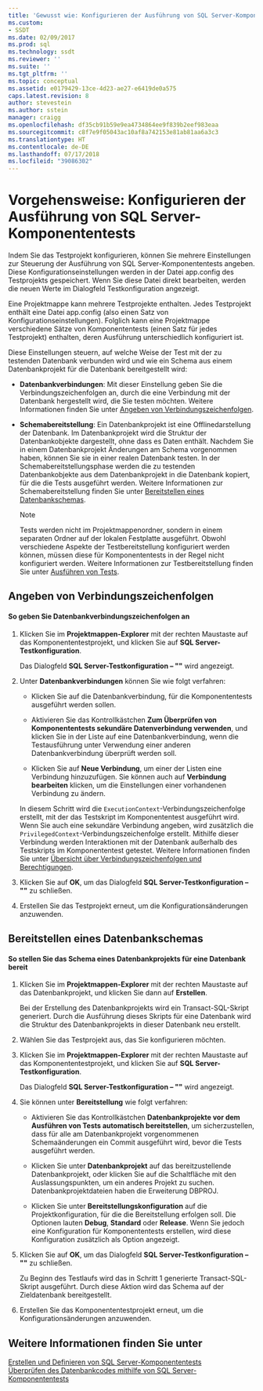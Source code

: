 ```yaml
---
title: 'Gewusst wie: Konfigurieren der Ausführung von SQL Server-Komponententests | Microsoft-Dokumentation'
ms.custom:
- SSDT
ms.date: 02/09/2017
ms.prod: sql
ms.technology: ssdt
ms.reviewer: ''
ms.suite: ''
ms.tgt_pltfrm: ''
ms.topic: conceptual
ms.assetid: e0179429-13ce-4d23-ae27-e6419de0a575
caps.latest.revision: 8
author: stevestein
ms.author: sstein
manager: craigg
ms.openlocfilehash: df35cb91b59e9ea4734864ee9f839b2eef983eaa
ms.sourcegitcommit: c8f7e9f05043ac10af8a742153e81ab81aa6a3c3
ms.translationtype: HT
ms.contentlocale: de-DE
ms.lasthandoff: 07/17/2018
ms.locfileid: "39086302"
---
```

# <a name="how-to-configure-sql-server-unit-test-execution"></a>Vorgehensweise: Konfigurieren der Ausführung von SQL Server-Komponententests
Indem Sie das Testprojekt konfigurieren, können Sie mehrere Einstellungen zur Steuerung der Ausführung von SQL Server-Komponententests angeben. Diese Konfigurationseinstellungen werden in der Datei app.config des Testprojekts gespeichert. Wenn Sie diese Datei direkt bearbeiten, werden die neuen Werte im Dialogfeld Testkonfiguration angezeigt.  
  
Eine Projektmappe kann mehrere Testprojekte enthalten. Jedes Testprojekt enthält eine Datei app.config (also einen Satz von Konfigurationseinstellungen). Folglich kann eine Projektmappe verschiedene Sätze von Komponententests (einen Satz für jedes Testprojekt) enthalten, deren Ausführung unterschiedlich konfiguriert ist.  
  
Diese Einstellungen steuern, auf welche Weise der Test mit der zu testenden Datenbank verbunden wird und wie ein Schema aus einem Datenbankprojekt für die Datenbank bereitgestellt wird:  
  
-   **Datenbankverbindungen**: Mit dieser Einstellung geben Sie die Verbindungszeichenfolgen an, durch die eine Verbindung mit der Datenbank hergestellt wird, die Sie testen möchten. Weitere Informationen finden Sie unter [Angeben von Verbindungszeichenfolgen](#SpecifyConnectionStrings).  
  
-   **Schemabereitstellung**: Ein Datenbankprojekt ist eine Offlinedarstellung der Datenbank. Im Datenbankprojekt wird die Struktur der Datenbankobjekte dargestellt, ohne dass es Daten enthält. Nachdem Sie in einem Datenbankprojekt Änderungen am Schema vorgenommen haben, können Sie sie in einer realen Datenbank testen. In der Schemabereitstellungsphase werden die zu testenden Datenbankobjekte aus dem Datenbankprojekt in die Datenbank kopiert, für die die Tests ausgeführt werden. Weitere Informationen zur Schemabereitstellung finden Sie unter [Bereitstellen eines Datenbankschemas](#DeployingDBSchema).  
  
    > [!NOTE]  
    > Tests werden nicht im Projektmappenordner, sondern in einem separaten Ordner auf der lokalen Festplatte ausgeführt. Obwohl verschiedene Aspekte der Testbereitstellung konfiguriert werden können, müssen diese für Komponententests in der Regel nicht konfiguriert werden. Weitere Informationen zur Testbereitstellung finden Sie unter [Ausführen von Tests](http://msdn.microsoft.com/library/dd286680(VS.100).aspx).  
  
## <a name="SpecifyConnectionStrings"></a>Angeben von Verbindungszeichenfolgen  
  
#### <a name="to-specify-database-connection-strings"></a>So geben Sie Datenbankverbindungszeichenfolgen an  
  
1.  Klicken Sie im **Projektmappen-Explorer** mit der rechten Maustaste auf das Komponententestprojekt, und klicken Sie auf **SQL Server-Testkonfiguration**.  
  
    Das Dialogfeld **SQL Server-Testkonfiguration – "<projectname>"** wird angezeigt.  
  
2.  Unter **Datenbankverbindungen** können Sie wie folgt verfahren:  
  
    -   Klicken Sie auf die Datenbankverbindung, für die Komponententests ausgeführt werden sollen.  
  
    -   Aktivieren Sie das Kontrollkästchen **Zum Überprüfen von Komponententests sekundäre Datenverbindung verwenden**, und klicken Sie in der Liste auf eine Datenbankverbindung, wenn die Testausführung unter Verwendung einer anderen Datenbankverbindung überprüft werden soll.  
  
    -   Klicken Sie auf **Neue Verbindung**, um einer der Listen eine Verbindung hinzuzufügen. Sie können auch auf **Verbindung bearbeiten** klicken, um die Einstellungen einer vorhandenen Verbindung zu ändern.  
  
    In diesem Schritt wird die `ExecutionContext`-Verbindungszeichenfolge erstellt, mit der das Testskript im Komponententest ausgeführt wird. Wenn Sie auch eine sekundäre Verbindung angeben, wird zusätzlich die `PrivilegedContext`-Verbindungszeichenfolge erstellt. Mithilfe dieser Verbindung werden Interaktionen mit der Datenbank außerhalb des Testskripts im Komponententest getestet. Weitere Informationen finden Sie unter [Übersicht über Verbindungszeichenfolgen und Berechtigungen](../ssdt/overview-of-connection-strings-and-permissions.md).  
  
3.  Klicken Sie auf **OK**, um das Dialogfeld **SQL Server-Testkonfiguration – "<projectname>"** zu schließen.  
  
4.  Erstellen Sie das Testprojekt erneut, um die Konfigurationsänderungen anzuwenden.  
  
## <a name="DeployingDBSchema"></a>Bereitstellen eines Datenbankschemas  
  
#### <a name="to-deploy-to-a-database-the-schema-of-a-database-project"></a>So stellen Sie das Schema eines Datenbankprojekts für eine Datenbank bereit  
  
1.  Klicken Sie im **Projektmappen-Explorer** mit der rechten Maustaste auf das Datenbankprojekt, und klicken Sie dann auf **Erstellen**.  
  
    Bei der Erstellung des Datenbankprojekts wird ein Transact\-SQL-Skript generiert. Durch die Ausführung dieses Skripts für eine Datenbank wird die Struktur des Datenbankprojekts in dieser Datenbank neu erstellt.  
  
2.  Wählen Sie das Testprojekt aus, das Sie konfigurieren möchten.  
  
3.  Klicken Sie im **Projektmappen-Explorer** mit der rechten Maustaste auf das Komponententestprojekt, und klicken Sie auf **SQL Server-Testkonfiguration**.  
  
    Das Dialogfeld **SQL Server-Testkonfiguration – "<projectname>"** wird angezeigt.  
  
4.  Sie können unter **Bereitstellung** wie folgt verfahren:  
  
    -   Aktivieren Sie das Kontrollkästchen **Datenbankprojekte vor dem Ausführen von Tests automatisch bereitstellen**, um sicherzustellen, dass für alle am Datenbankprojekt vorgenommenen Schemaänderungen ein Commit ausgeführt wird, bevor die Tests ausgeführt werden.  
  
    -   Klicken Sie unter **Datenbankprojekt** auf das bereitzustellende Datenbankprojekt, oder klicken Sie auf die Schaltfläche mit den Auslassungspunkten, um ein anderes Projekt zu suchen. Datenbankprojektdateien haben die Erweiterung DBPROJ.  
  
    -   Klicken Sie unter **Bereitstellungskonfiguration** auf die Projektkonfiguration, für die die Bereitstellung erfolgen soll. Die Optionen lauten **Debug**, **Standard** oder **Release**. Wenn Sie jedoch eine Konfiguration für Komponententests erstellen, wird diese Konfiguration zusätzlich als Option angezeigt.  
  
5.  Klicken Sie auf **OK**, um das Dialogfeld **SQL Server-Testkonfiguration – "<projectname>"** zu schließen.  
  
    Zu Beginn des Testlaufs wird das in Schritt 1 generierte Transact\-SQL-Skript ausgeführt. Durch diese Aktion wird das Schema auf der Zieldatenbank bereitgestellt.  
  
6.  Erstellen Sie das Komponententestprojekt erneut, um die Konfigurationsänderungen anzuwenden.  
  
## <a name="see-also"></a>Weitere Informationen finden Sie unter  
[Erstellen und Definieren von SQL Server-Komponententests](../ssdt/creating-and-defining-sql-server-unit-tests.md)  
[Überprüfen des Datenbankcodes mithilfe von SQL Server-Komponententests](../ssdt/verifying-database-code-by-using-sql-server-unit-tests.md)  
  
